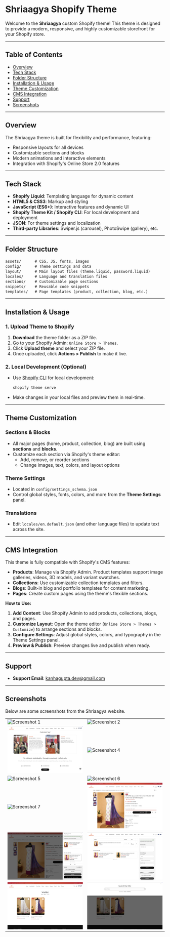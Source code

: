 # Shriaagya Shopify Theme

Welcome to the **Shriaagya** custom Shopify theme! This theme is designed to provide a modern, responsive, and highly customizable storefront for your Shopify store.

---

## Table of Contents

- [Overview](#overview)
- [Tech Stack](#tech-stack)
- [Folder Structure](#folder-structure)
- [Installation & Usage](#installation--usage)
- [Theme Customization](#theme-customization)
- [CMS Integration](#cms-integration)
- [Support](#support)
- [Screenshots](#screenshots)

---

## Overview

The Shriaagya theme is built for flexibility and performance, featuring:

- Responsive layouts for all devices
- Customizable sections and blocks
- Modern animations and interactive elements
- Integration with Shopify's Online Store 2.0 features

---

## Tech Stack

- **Shopify Liquid**: Templating language for dynamic content
- **HTML5 & CSS3**: Markup and styling
- **JavaScript (ES6+)**: Interactive features and dynamic UI
- **Shopify Theme Kit / Shopify CLI**: For local development and deployment
- **JSON**: For theme settings and localization
- **Third-party Libraries**: Swiper.js (carousel), PhotoSwipe (gallery), etc.

---

## Folder Structure

```
assets/      # CSS, JS, fonts, images
config/      # Theme settings and data
layout/      # Main layout files (theme.liquid, password.liquid)
locales/     # Language and translation files
sections/    # Customizable page sections
snippets/    # Reusable code snippets
templates/   # Page templates (product, collection, blog, etc.)
```

---

## Installation & Usage

### 1. Upload Theme to Shopify

1. **Download** the theme folder as a ZIP file.
2. Go to your Shopify Admin: `Online Store > Themes`.
3. Click **Upload theme** and select your ZIP file.
4. Once uploaded, click **Actions > Publish** to make it live.

### 2. Local Development (Optional)

- Use [Shopify CLI](https://shopify.dev/docs/themes/tools/cli) for local development:
  ```sh
  shopify theme serve
  ```
- Make changes in your local files and preview them in real-time.

---

## Theme Customization

### Sections & Blocks

- All major pages (home, product, collection, blog) are built using **sections** and **blocks**.
- Customize each section via Shopify's theme editor:
  - Add, remove, or reorder sections
  - Change images, text, colors, and layout options

### Theme Settings

- Located in `config/settings_schema.json`
- Control global styles, fonts, colors, and more from the **Theme Settings** panel.

### Translations

- Edit `locales/en.default.json` (and other language files) to update text across the site.

---

## CMS Integration

This theme is fully compatible with Shopify's CMS features:

- **Products**: Manage via Shopify Admin. Product templates support image galleries, videos, 3D models, and variant swatches.
- **Collections**: Use customizable collection templates and filters.
- **Blogs**: Built-in blog and portfolio templates for content marketing.
- **Pages**: Create custom pages using the theme's flexible sections.

**How to Use:**

1. **Add Content**: Use Shopify Admin to add products, collections, blogs, and pages.
2. **Customize Layout**: Open the theme editor (`Online Store > Themes > Customize`) to arrange sections and blocks.
3. **Configure Settings**: Adjust global styles, colors, and typography in the Theme Settings panel.
4. **Preview & Publish**: Preview changes live and publish when ready.

---

## Support

- **Support Email**: kanhagupta.dev@gmail.com

---

## Screenshots

Below are some screenshots from the Shriaagya website.

| | |
|---|---|
| ![Screenshot 1](screenshots/1.png) | ![Screenshot 2](screenshots/2.png) |
| ![Screenshot 3](screenshots/3.png) | ![Screenshot 4](screenshots/4.png) |
| ![Screenshot 5](screenshots/5.png) | ![Screenshot 6](screenshots/6.png) |
| ![Screenshot 7](screenshots/7.png) | ![Screenshot 8](screenshots/8.png) |
| ![Screenshot 9](screenshots/9.png) | ![Screenshot 10](screenshots/10.png) |
| ![Screenshot 11](screenshots/11.png) | ![Screenshot 12](screenshots/12.png) |
